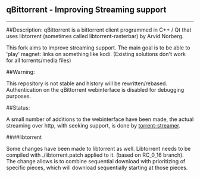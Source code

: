 qBittorrent - Improving Streaming support
------------------------------------------
********************************
##Description:
qBittorrent is a bittorrent client programmed in C++ / Qt that uses
libtorrent (sometimes called libtorrent-rasterbar) by Arvid Norberg.

This fork aims to improve streaming support. The main goal is to be
able to 'play' magnet: links on something like kodi. (Existing solutions
don't work for all torrents/media files)

##Warning:

This repository is not stable and history will be rewritten/rebased.
Authentication on the qBittorrent webinterface is disabled for debugging
purposes.

##Status:

A small number of additions to the webinterface have been made, the actual streaming
over http, with seeking support, is done by [torrent-streamer](https://github.com/MrHacky/torrent-streamer).

####libtorrent

Some changes have been made to libtorrent as well. Libtorrent needs to be
compiled with ./libtorrent.patch applied to it. (based on RC_0_16 branch).
The change allows is to combine sequential download with prioritizing of
specific pieces, which will download sequentially starting at those pieces.

